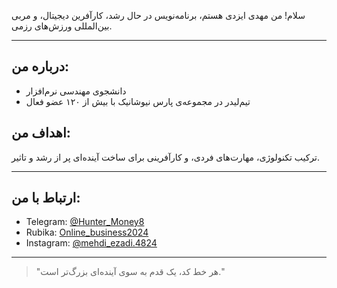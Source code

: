 سلام! من مهدی ایزدی هستم،
برنامه‌نویس در حال رشد، کارآفرین دیجیتال، و مربی بین‌المللی ورزش‌های رزمی.

---

## درباره من:

- دانشجوی مهندسی نرم‌افزار  
- تیم‌لیدر در مجموعه‌ی پارس نیوشانیک با بیش از ۱۲۰ عضو فعال  

## اهداف من:
ترکیب تکنولوژی، مهارت‌های فردی، و کارآفرینی برای ساخت آینده‌ای پر از رشد و تاثیر.

---

## ارتباط با من:

- Telegram: [@Hunter_Money8](https://t.me/Hunter_Money8)  
- Rubika: [Online_business2024](https://rubika.ir/Online_business2024)  
- Instagram: [@mehdi_ezadi.4824](https://instagram.com/mehdi_ezadi.4824)

---

> "هر خط کد، یک قدم به سوی آینده‌ای بزرگ‌تر است."
